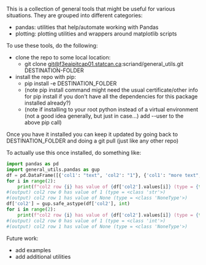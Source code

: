 This is a collection of general tools that might be useful for various situations.  They are grouped into different categories:

* pandas: utilities that help/automate working with Pandas
* plotting: plotting utilities and wrappers around matplotlib scripts

To use these tools, do the following:
* clone the repo to some local location: 
    * git clone git@f3eaipitcap01.statcan.ca:scriand/general_utils.git DESTINATION-FOLDER
* install the repo with pip:
    * pip install -e DESTINATION_FOLDER
    * (note pip install command might need the usual certificate/other info for pip install if you don't have all the dependencies for this package installed already?)
    * (note if installing to your root python instead of a virtual environment (not a good idea generally, but just in case...) add --user to the above pip call)

Once you have it installed you can keep it updated by going back to DESTINATION_FOLDER and doing a git pull (just like any other repo)

To actually use this once installed, do something like:

```python
import pandas as pd
import general_utils.pandas as gup
df = pd.DataFrame([{'col1': "text", 'col2': "1"}, {'col1': "more text", 'col2': None},])
for i in range(2):
    print(f"col2 row {i} has value of {df['col2'].values[i]} (type = {type(df['col2'].values[i])})")
#(output) col2 row 0 has value of 1 (type = <class 'str'>)
#(output) col2 row 1 has value of None (type = <class 'NoneType'>)
df['col2'] = gup.safe_astype(df['col2'], int)
for i in range(2):
    print(f"col2 row {i} has value of {df['col2'].values[i]} (type = {type(df['col2'].values[i])})")
#(output) col2 row 0 has value of 1 (type = <class 'int'>)
#(output) col2 row 1 has value of None (type = <class 'NoneType'>)
```

Future work: 

* add examples
* add additional utilities

